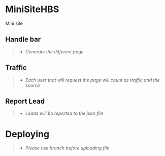 MiniSiteHBS
===========

Mini site


## Handle bar 
> - _Generate the different page_


## Traffic
> - _Each user that will request the page will count as traffic and the source_

## Report Lead
> - _Leads will be reported to the json file_


# Deploying
> - _Please use branch before uploading file_
